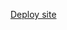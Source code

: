 <!-- descript what app does  -->
<!-- The Title of your App -->
<!-- Technologies/API used -->
<!-- Features -->
<!-- User Stories -->
<!-- Wireframes (you place hosted images in your README) -->
<!-- Stretch Goals/Future Goals -->


<!-- Super Bonus = Deploy your project to the web using Github Pages! -->

[Deploy site](https://pages.github.com)